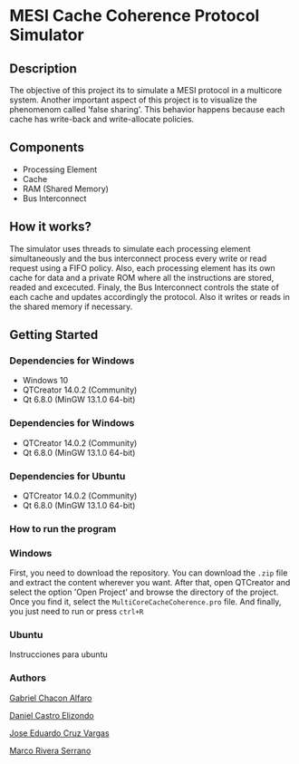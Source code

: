 # MESI Cache Coherence Protocol Simulator
## Description
The objective of this project its to simulate a MESI protocol in a multicore system.
Another important aspect of this project is to visualize the phenomenom called 'false sharing'.
This behavior happens because each cache has write-back and write-allocate policies.

## Components
* Processing Element
* Cache
* RAM (Shared Memory)
* Bus Interconnect

## How it works?
The simulator uses threads to simulate each processing element simultaneously and the bus interconnect process every write or read request using a FIFO policy.
Also, each processing element has its own cache for data and a private ROM where all the instructions are stored, readed and excecuted.
Finaly, the Bus Interconnect controls the state of each cache and updates accordingly the protocol. Also it writes or reads in the shared memory if necessary.

## Getting Started
### Dependencies for Windows
* Windows 10
* QTCreator 14.0.2 (Community)
* Qt 6.8.0 (MinGW 13.1.0 64-bit)

### Dependencies for Windows
* QTCreator 14.0.2 (Community)
* Qt 6.8.0 (MinGW 13.1.0 64-bit)

### Dependencies for Ubuntu
* QTCreator 14.0.2 (Community)
* Qt 6.8.0 (MinGW 13.1.0 64-bit)

### How to run the program
### Windows
First, you need to download the repository. You can download the `.zip` file and extract the content wherever you want.
After that, open QTCreator and select the option 'Open Project' and browse the directory of the project.
Once you find it, select the `MultiCoreCacheCoherence.pro` file.
And finally, you just need to run or press `ctrl+R`

### Ubuntu
Instrucciones para ubuntu

### Authors
[Gabriel Chacon Alfaro](https://github.com/GChacon8)

[Daniel Castro Elizondo](https://github.com/Dcastroe10)

[Jose Eduardo Cruz Vargas](https://github.com/eduardocv30)

[Marco Rivera Serrano](https://github.com/SlimeVRS)
